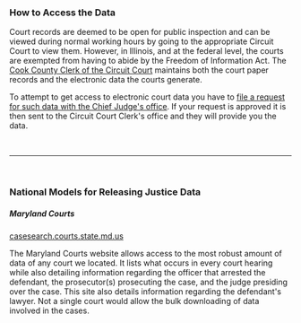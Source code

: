 ### How to Access the Data

Court records are deemed to be open for public inspection and can be viewed during normal working hours by going to the appropriate Circuit Court to view them. However, in Illinois, and at the federal level, the courts are exempted from having to abide by the Freedom of Information Act. The [Cook County Clerk of the Circuit Court](http://www.cookcountyclerkofcourt.org/) maintains both the court paper records and the electronic data the courts generate. 

To attempt to get access to electronic court data you have to [file a request for such data with the Chief Judge's office](http://www.cookcountygov.com/portal/server.pt/community/chief_judge,_office_of_the/261). If your request is approved it is then sent to the Circuit Court Clerk's office and they will provide you the data.  

<br><hr><br>


### National Models for Releasing Justice Data  

##### Maryland Courts  
[casesearch.courts.state.md.us](http://casesearch.courts.state.md.us/inquiry/processDisclaimer.jis)
  
The Maryland Courts website allows access to the most robust amount of data of any court we located. It lists what occurs in every court hearing while also detailing information regarding the officer that arrested the defendant, the prosecutor(s) prosecuting the case, and the judge presiding over the case. This site also details information regarding the defendant's lawyer. Not a single court would allow the bulk downloading of data involved in the cases.  
